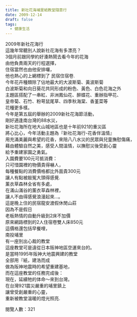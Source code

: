 ```yaml
---
title: 新社花海埔里紙教堂隨意行
date: 2009-12-14
draft: false
tags:
  - 健康生活
---
```

2009年新社花海行  
這幾年常聽別人說新社花海有多漂亮？  
3個月前跟同學約好湊熱鬧去看今年的花海  
由他負責兩天的行程選擇，  
住宿當然也由他安排囉，  
他也熱心的上網標到了 民宿住宿卷.  
今年花卉種類除了佔地最大的大波斯菊、黃波斯菊  
白波斯菊和向日葵花共同形成的粉色、黃色、白色花海之外  
主題區搭配了一串紅、非洲鳳仙花、醉蝶花、重辦指甲花、  
皇帝菊、石竹、粉萼鼠尾草、四季秋海棠、香堇菜等  
花種更多樣。  
今年是第五屆的舉辦的2009新社花海節活動，  
剛好適逢南台灣的88水災，  
新社花海所在地大山城地區也是十年前921的重災區  
將心比心，今年活動主題為『新社花海行-花香伴溫情』  
用充滿美麗與希望的花香，來陪八八水災的民眾與兒童撫慰傷痛，  
藉由體驗自然之美，感受人間溫情，以撫慰災後受創心靈  
給予重建家園之勇氣。  
入園費要100元可抵消費：  
只可惜園裡的物價貴得嚇人，  
每種餐點的消費價格都比外面貴300元  
讓人有點被敲冤大頭得感覺.  
薰衣草森林全省有多處，  
在滿山滿谷的薰衣草森林裡，  
讓人不由得感覺浪漫起來…。  
這是晚上住的民宿龍安渡假休閒山莊  
因為不是假日  
老板熱情的自動升級到2床不加價  
原來網路標到的2人住宿卷雙人床850元  
這價格還包括早餐哩，  
 南投埔里  
有一座別出心裁的教堂  
這座教堂可是遠從日本阪神地區空運來台的。  
是當時1995年阪神大地震興建的教堂  
全部用『紙，建浩而成  
做為阪神地震時的希望重建基地，  
而在這座教堂的任務完成後：  
現在，延續牠的体命～來到台灣。  
在台灣921震災嚴重的埔里鎮上  
讓曾受創嚴重的心靈，  
重新被教堂溫暖的燈光照亮.  

閱覽人數：321
